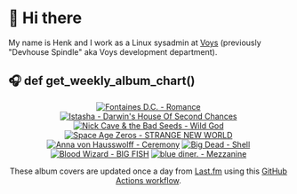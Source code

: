 # 👋 Hi there

My name is Henk and I work as a Linux sysadmin at <a href="https://www.voys.co/about/">Voys</a> (previously "Devhouse Spindle" aka Voys development department).

## 🎧 def get_weekly_album_chart()
<!-- lastfm -->
<p align="center"><a href="https://www.last.fm/music/Fontaines+D.C./Romance"><img src="https://lastfm.freetls.fastly.net/i/u/64s/4f4ae1fdc6b81d93c41c0054d596ccf0.png" title="Fontaines D.C. - Romance"></a> <a href="https://www.last.fm/music/Istasha/Darwin%27s+House+Of+Second+Chances"><img src="https://lastfm.freetls.fastly.net/i/u/64s/a77007964867e698e7f20ec2bb6bee46.jpg" title="Istasha - Darwin's House Of Second Chances"></a> <a href="https://www.last.fm/music/Nick+Cave+&+the+Bad+Seeds/Wild+God"><img src="https://lastfm.freetls.fastly.net/i/u/64s/e467074cb12b06b89a385737f8d5745e.jpg" title="Nick Cave & the Bad Seeds - Wild God"></a> <a href="https://www.last.fm/music/Space+Age+Zeros/STRANGE+NEW+WORLD"><img src="https://lastfm.freetls.fastly.net/i/u/64s/766b9da30068e55b3a0add3862c4cc0f.jpg" title="Space Age Zeros - STRANGE NEW WORLD"></a> <a href="https://www.last.fm/music/Anna+von+Hausswolff/Ceremony"><img src="https://lastfm.freetls.fastly.net/i/u/64s/68557a089f74462083d76ab28e06815a.jpg" title="Anna von Hausswolff - Ceremony"></a> <a href="https://www.last.fm/music/Big+Dead/Shell"><img src="https://lastfm.freetls.fastly.net/i/u/64s/ca2ad61f0bd9a80808645fc8a537e17f.jpg" title="Big Dead - Shell"></a> <a href="https://www.last.fm/music/Blood+Wizard/BIG+FISH"><img src="https://lastfm.freetls.fastly.net/i/u/64s/570718a7d47bbb2d4e5d37d866834be2.jpg" title="Blood Wizard - BIG FISH"></a> <a href="https://www.last.fm/music/blue+diner./Mezzanine"><img src="https://lastfm.freetls.fastly.net/i/u/64s/996e99079bceab556251c2b1f79e7b4d.jpg" title="blue diner. - Mezzanine"></a> </p>

<p align="center">These album covers are updated once a day from <a href="https://www.last.fm/user/hbokh">Last.fm</a> using this <a href="https://github.com/marketplace/actions/lastfm-to-markdown">GitHub Actions workflow</a>.</p>
